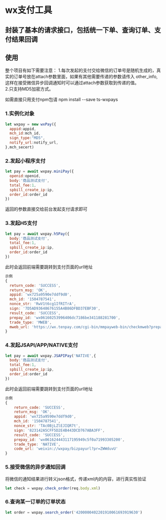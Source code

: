 # wx支付工具

## 封装了基本的请求接口，包括统一下单、查询订单、支付结果回调

## 使用
整个项目有如下需要注意：
1.每次发起的支付交给微信的订单号是随机生成的，真实的订单号放在attach参数里面，如果有其他需要传递的参数请传入
other_info,这样在接受微信异步回调通知时可以通过attach参数获取到传递的值。  
2.只支持MD5加密方式。  

如需直接只用支付npm包请 npm install --save ts-wxpays

### 1.实例化对象
``` js
let wxpay = new wxPay({
  appid:appid,
  mch_id:mch_id,
  sign_type:"MD5",
  notify_url:notify_url,
},mch_secert)
```

### 2.发起小程序支付
``` js
let pay = await wxpay.miniPay({
  openid:openid,
  body:'商品测试支付',
  total_fee:1,
  spbill_create_ip:ip,
  order_id:order_id
})
```
返回的参数直接交给前台发起支付请求即可


### 3.发起H5支付
``` js
let pay = await wxpay.h5Pay({
  body:'商品测试支付',
  total_fee:1,
  spbill_create_ip:ip,
  order_id:order_id
})
```
此时会返回前端需要跳转到支付页面的url地址

``` js
示例
{
  return_code: 'SUCCESS',
  return_msg: 'OK',
  appid: 'wx725a9590e7ddf9d0',
  mch_id: '1504787541',
  nonce_str: 'RwV1t6cg1IfRITrA',
  sign: '7D5AD93648676155A4B86DFBD37EBF30',
  result_code: 'SUCCESS',
  prepay_id: 'wx06160253996406dc7186be341188281700',
  trade_type: 'MWEB',
  mweb_url: 'https://wx.tenpay.com/cgi-bin/mmpayweb-bin/checkmweb?prepay_id=wx06160253996406dc7186be341188281700&package=3523276229'
}
```


### 4.发起JSAPI/APP/NATIVE支付
``` js
let pay = await wxpay.JSAPIPay('NATIVE',{
  body:'商品测试支付',
  total_fee:1,
  spbill_create_ip:ip,
  order_id:order_id
})
```
此时会返回前端需要跳转到支付页面的url地址

``` js
示例
{
    return_code: 'SUCCESS',
    return_msg: 'OK',
    appid: 'wx725a9590e7ddf9d0',
    mch_id: '1504787541',
    nonce_str: 'TAc0BjLZlEJIQR7t',
    sign: '823142A5CFF5D2E4B443DCD767ABA3FF',
    result_code: 'SUCCESS',
    prepay_id: 'wx061624443117195949c5f0a71993305200',
    trade_type: 'NATIVE',
    code_url: 'weixin://wxpay/bizpayurl?pr=ZWWduvU' 
}
```


### 5.接受微信的异步通知回调
将微信的通知结果进行转义json格式，传递xml内的内容，进行真实性验证
``` js
let check = wxpay.check_order(req.body.xml)
```

### 6.查询某一订单的订单状态
``` js
let order = wxpay.search_order('4200000402201910061693919630')
```


